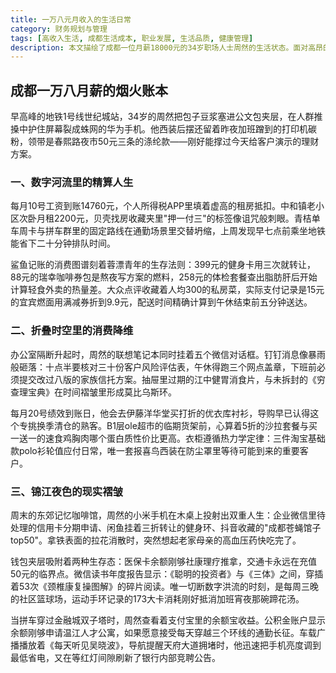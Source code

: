 ```yaml
---
title: 一万八元月收入的生活日常
category: 财务规划与管理
tags: [高收入生活, 成都生活成本, 职业发展, 生活品质, 健康管理]
description: 本文描绘了成都一位月薪18000元的34岁职场人士周然的生活状态。面对高昂的生活成本与职场压力，周然精打细算，努力平衡工作与生活，通过细致的个人财务管理维持生活品质。尽管工作忙碌且通勤时间长，他仍设法保持健康生活方式，并对未来充满期待。文章反映了大城市中职场人的日常挑战与奋斗。
---
```

## 成都一万八月薪的烟火账本

早高峰的地铁1号线世纪城站，34岁的周然把包子豆浆塞进公文包夹层，在人群推搡中护住屏幕裂成蛛网的华为手机。他西装后摆还留着昨夜加班蹭到的打印机碳粉，领带是春熙路夜市50元三条的涤纶款——刚好能撑过今天给客户演示的理财方案。

### 一、数字河流里的精算人生
每月10号工资到账14760元，个人所得税APP里填着虚高的租房抵扣。中和镇老小区次卧月租2200元，贝壳找房收藏夹里"押一付三"的标签像诅咒般刺眼。青桔单车周卡与拼车群里的固定路线在通勤场景里交替坍缩，上周发现早七点前乘坐地铁能省下二十分钟排队时间。

鲨鱼记账的消费图谱刻着蓉漂青年的生存法则：399元的健身卡用三次就转让，88元的瑞幸咖啡券包是熬夜写方案的燃料，258元的体检套餐查出脂肪肝后开始计算轻食外卖的热量差。大众点评收藏着人均300的私房菜，实际支付记录是15元的宜宾燃面用满减券折到9.9元，配送时间精确计算到午休结束前五分钟送达。

### 二、折叠时空里的消费降维
办公室隔断升起时，周然的联想笔记本同时挂着五个微信对话框。钉钉消息像暴雨般砸落：十点半要核对三十份客户风险评估表，午休得跑三个网点盖章，下班前必须提交改过八版的家族信托方案。抽屉里过期的江中健胃消食片，与未拆封的《穷查理宝典》在时间褶皱里形成莫比乌斯环。

每月20号绩效到账日，他会去伊藤洋华堂买打折的优衣库衬衫，导购早已认得这个专挑换季清仓的熟客。B1层ole超市的临期货架前，心算着5折的沙拉套餐与买一送一的速食鸡胸肉哪个蛋白质性价比更高。衣柜遵循热力学定律：三件淘宝基础款polo衫轮值应付日常，唯一套报喜鸟西装在防尘罩里等待可能到来的重要客户。

### 三、锦江夜色的现实褶皱
周末的东郊记忆咖啡馆，周然的小米手机在木桌上投射出双重人生：企业微信里待处理的信用卡分期申请、闲鱼挂着三折转让的健身环、抖音收藏的"成都苍蝇馆子top50"。拿铁表面的拉花消散时，突然想起老家母亲的高血压药快吃完了。

钱包夹层吸附着两种生存态：医保卡余额刚够社康理疗推拿，交通卡永远在充值50元的临界点。微信读书年度报告显示：《聪明的投资者》与《三体》之间，穿插着53次《颈椎康复操图解》的碎片阅读。唯一切断数字洪流的时刻，是每周三晚的社区篮球场，运动手环记录的173大卡消耗刚好抵消加班宵夜那碗蹄花汤。

当拼车穿过金融城双子塔时，周然查看着支付宝里的余额宝收益。公积金账户显示余额刚够申请温江人才公寓，如果愿意接受每天穿越三个环线的通勤长征。车载广播播放着《每天听见吴晓波》，导航提醒天府大道拥堵时，他迅速把手机亮度调到最低省电，又在等红灯间隙刷新了银行内部竞聘公告。